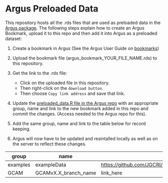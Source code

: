 # Argus Preloaded Data

This repository hosts all the .rds files that are used as preloaded data in the [Argus package](https://github.com/JGCRI/argus). The following steps explain how to create an Argus Bookmark, upload it to this repo and then add it into Argus as a preloaded dataset:

1. Create a bookmark in Argus (See the Argus User Guide on [bookmarks](https://jgcri.github.io/argus/articles/vignette_argus.html#bookmarks-1))
2. Upload the bookmark file (argus_bookmark_YOUR_FILE_NAME.rds) to this repository. 
3. Get the link to the .rds file:
    - Click on the uploaded file in this repository.
    - Then right-click on the `download button`.
    - Then choose `Copy link address` and save that link.
5. Update the [preloaded_data.R file in the Argus repo](https://github.com/JGCRI/argus/blob/main/R/preloaded_data.R) with an appropriate group, name and link to the new bookmark added in this repo and commit the changes. (Access needed to the Argus repo for this).
6. Add the same group, name and link to the table below for record keeping.

7. Argus will now have to be updated and resintalled locally as well as on the server to reflect these changes.

| group       | name |  link   |
| ----------- | ----------- | ---------- |
| examples      | exampleData      | https://github.com/JGCRI/argusdata/raw/main/argus_bookmark_exampleData.rds |
| GCAM   | GCAMvX.X_branch_name        |   link_here       |





